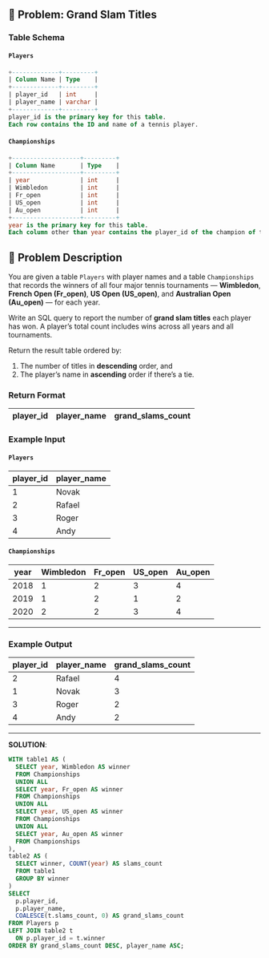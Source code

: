 ## 🎾 Problem: Grand Slam Titles

### **Table Schema**

#### `Players`

```sql
+-------------+---------+
| Column Name | Type    |
+-------------+---------+
| player_id   | int     |
| player_name | varchar |
+-------------+---------+
player_id is the primary key for this table.
Each row contains the ID and name of a tennis player.
```

#### `Championships`

```sql
+-------------------+---------+
| Column Name       | Type    |
+-------------------+---------+
| year              | int     |
| Wimbledon         | int     |
| Fr_open           | int     |
| US_open           | int     |
| Au_open           | int     |
+-------------------+---------+
year is the primary key for this table.
Each column other than year contains the player_id of the champion of that tournament in that year.
```

## 🧠 Problem Description

You are given a table `Players` with player names and a table `Championships` that records the winners of all four major tennis tournaments — **Wimbledon**, **French Open (Fr_open)**, **US Open (US_open)**, and **Australian Open (Au_open)** — for each year.

Write an SQL query to report the number of **grand slam titles** each player has won.
A player’s total count includes wins across all years and all tournaments.

Return the result table ordered by:

1. The number of titles in **descending** order, and
2. The player’s name in **ascending** order if there’s a tie.

### **Return Format**

| player_id | player_name | grand_slams_count |
| --------- | ----------- | ----------------- |

### **Example Input**

#### `Players`

| player_id | player_name |
| --------- | ----------- |
| 1         | Novak       |
| 2         | Rafael      |
| 3         | Roger       |
| 4         | Andy        |

#### `Championships`

| year | Wimbledon | Fr_open | US_open | Au_open |
| ---- | --------- | ------- | ------- | ------- |
| 2018 | 1         | 2       | 3       | 4       |
| 2019 | 1         | 2       | 1       | 2       |
| 2020 | 2         | 2       | 3       | 4       |

---

### **Example Output**

| player_id | player_name | grand_slams_count |
| --------- | ----------- | ----------------- |
| 2         | Rafael      | 4                 |
| 1         | Novak       | 3                 |
| 3         | Roger       | 2                 |
| 4         | Andy        | 2                 |

---
**SOLUTION**:
```sql
WITH table1 AS (
  SELECT year, Wimbledon AS winner
  FROM Championships
  UNION ALL
  SELECT year, Fr_open AS winner
  FROM Championships
  UNION ALL
  SELECT year, US_open AS winner
  FROM Championships
  UNION ALL
  SELECT year, Au_open AS winner
  FROM Championships
),
table2 AS (
  SELECT winner, COUNT(year) AS slams_count
  FROM table1
  GROUP BY winner
)
SELECT  
  p.player_id, 
  p.player_name, 
  COALESCE(t.slams_count, 0) AS grand_slams_count
FROM Players p
LEFT JOIN table2 t
  ON p.player_id = t.winner
ORDER BY grand_slams_count DESC, player_name ASC;
```





